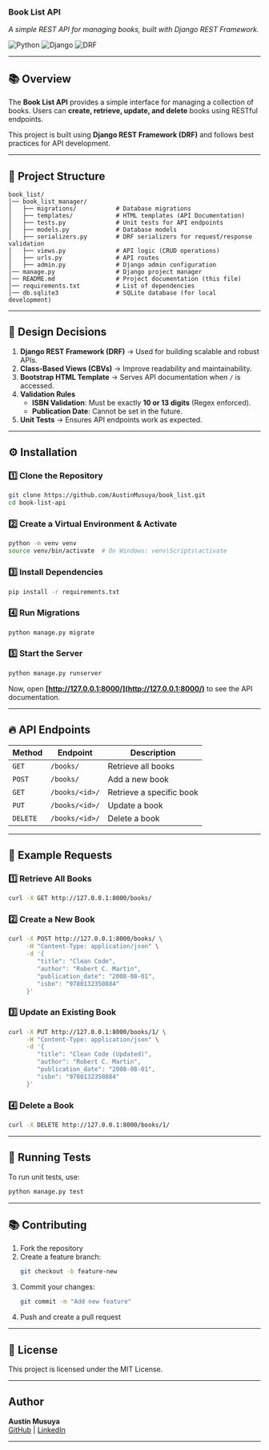 ### **Book List API**  
*A simple REST API for managing books, built with Django REST Framework.*

![Python](https://img.shields.io/badge/Python-3.10-blue.svg)
![Django](https://img.shields.io/badge/Django-4.2-green.svg)
![DRF](https://img.shields.io/badge/DRF-3.14-red.svg)

---

## 📚 **Overview**
The **Book List API** provides a simple interface for managing a collection of books. Users can **create, retrieve, update, and delete** books using RESTful endpoints.  

This project is built using **Django REST Framework (DRF)** and follows best practices for API development.

---

## 🏰 **Project Structure**
```
book_list/
│── book_list_manager/
│   ├── migrations/           # Database migrations
│   ├── templates/            # HTML templates (API Documentation)
│   ├── tests.py              # Unit tests for API endpoints
│   ├── models.py             # Database models
│   ├── serializers.py        # DRF serializers for request/response validation
│   ├── views.py              # API logic (CRUD operations)
│   ├── urls.py               # API routes
│   ├── admin.py              # Django admin configuration
│── manage.py                 # Django project manager
│── README.md                 # Project documentation (this file)
│── requirements.txt          # List of dependencies
│── db.sqlite3                # SQLite database (for local development)
```

---

## 🎯 **Design Decisions**
1. **Django REST Framework (DRF)** → Used for building scalable and robust APIs.  
2. **Class-Based Views (CBVs)** → Improve readability and maintainability.  
3. **Bootstrap HTML Template** → Serves API documentation when `/` is accessed.  
4. **Validation Rules**  
   - **ISBN Validation**: Must be exactly **10 or 13 digits** (Regex enforced).  
   - **Publication Date**: Cannot be set in the future.  
5. **Unit Tests** → Ensures API endpoints work as expected.  

---

## ⚙ **Installation**
### **1️⃣ Clone the Repository**
```sh
git clone https://github.com/AustinMusuya/book_list.git
cd book-list-api
```

### **2️⃣ Create a Virtual Environment & Activate**
```sh
python -m venv venv
source venv/bin/activate  # On Windows: venv\Scripts\activate
```

### **3️⃣ Install Dependencies**
```sh
pip install -r requirements.txt
```

### **4️⃣ Run Migrations**
```sh
python manage.py migrate
```

### **5️⃣ Start the Server**
```sh
python manage.py runserver
```
Now, open **[http://127.0.0.1:8000/](http://127.0.0.1:8000/)** to see the API documentation.

---

## 🔥 **API Endpoints**
| Method | Endpoint       | Description                |
|--------|--------------|---------------------------|
| `GET`  | `/books/`    | Retrieve all books        |
| `POST` | `/books/`    | Add a new book            |
| `GET`  | `/books/<id>/` | Retrieve a specific book |
| `PUT`  | `/books/<id>/` | Update a book            |
| `DELETE` | `/books/<id>/` | Delete a book          |

---

## 📌 **Example Requests**
### **1️⃣ Retrieve All Books**
```sh
curl -X GET http://127.0.0.1:8000/books/
```

### **2️⃣ Create a New Book**
```sh
curl -X POST http://127.0.0.1:8000/books/ \
     -H "Content-Type: application/json" \
     -d '{
        "title": "Clean Code",
        "author": "Robert C. Martin",
        "publication_date": "2008-08-01",
        "isbn": "9780132350884"
     }'
```

### **3️⃣ Update an Existing Book**
```sh
curl -X PUT http://127.0.0.1:8000/books/1/ \
     -H "Content-Type: application/json" \
     -d '{
        "title": "Clean Code (Updated)",
        "author": "Robert C. Martin",
        "publication_date": "2008-08-01",
        "isbn": "9780132350884"
     }'
```

### **4️⃣ Delete a Book**
```sh
curl -X DELETE http://127.0.0.1:8000/books/1/
```

---

## 🧙️ **Running Tests**
To run unit tests, use:
```sh
python manage.py test
```

---

## 📚 **Contributing**
1. Fork the repository  
2. Create a feature branch:  
   ```sh
   git checkout -b feature-new
   ```
3. Commit your changes:  
   ```sh
   git commit -m "Add new feature"
   ```
4. Push and create a pull request  

---

## 📝 **License**
This project is licensed under the MIT License.

---

## **Author**
**Austin Musuya**  
[GitHub](https://github.com/austinmusuya) | [LinkedIn](https://www.linkedin.com/in/austinmusuya)

---

